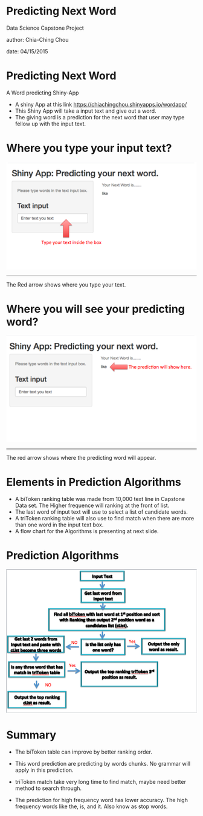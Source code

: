 Predicting Next Word
========================================================
Data Science Capstone Project







author: Chia-Ching Chou

date: 04/15/2015


Predicting Next Word
========================================================

A Word predicting Shiny-App

- A shiny App at this link https://chiachingchou.shinyapps.io/wordapp/
- This Shiny App will take a input text and give out a word.
- The giving word is a prediction for the next word that user may type fellow up with the input text.


Where you type your input text?
========================================================

![alt text](inputT.png)
***
The Red arrow shows where you type your text.

Where you will see your predicting word?
========================================================
![alt text](predictT.png)
***
The red arrow shows where the predicting word will appear.

Elements in Prediction Algorithms
========================================================

- A biToken ranking table was made from 10,000 text line in Capstone Data set. The Higher frequence will ranking at the front of list.
- The last word of input text will use to select a list of candidate words.
- A triToken ranking table will also use to find match when there are more than one word in the input text box.
- A flow chart for the Algorithms is presenting at next slide.


Prediction Algorithms
========================================================
![alt text](alg.png)

Summary
========================================================
- The biToken table can improve by better ranking order.

- This word prediction are predicting by words chunks. No grammar will apply in this prediction.

- triToken match take very long time to find match, maybe need better method to search through.

- The prediction for high frequency word has lower accuracy. The high frequency words like the, is, and it. Also know as stop words.
